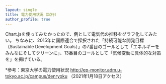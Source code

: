 ```yaml
---
layout: single
title: 電力使用状況（試行）
author_profile: true
---
```


Chart.jsを使ってみたかったので、例として電気代の推移をグラフ化してみたい。
ちなみに、2015年に国際連合で採択された「持続可能な開発目標（Sustainable Development Goals）」の7番目のゴールとして「エネルギーをみんなにそしてクリーンに」、13番目のゴールとして「気候変動に具体的な対策を」を掲げている。

</script>
<!-- 描画先 -->
<canvas id="chart_cv"></canvas>
<!-- データを与える -->
<script type="text/javascript">
  // データ
  const data = {
    labels: ['A', 'B', 'C', 'D', 'E'],
    datasets: [{
      label: '国語のテスト',
      data: [78, 64, 35, 90, 83],
      backgroundColor: 'rgba(255,100,100, 0.5)'
    }, {
      label: '社会のテスト',
      data: [80, 52, 29, 80, 93],
      backgroundColor: 'rgba(100,100,2550, 0.5)'
    }]}
  // グラフを描画
  const ctx = document.getElementById('chart_cv')
  const chart_cv = new Chart(ctx, {
    type: 'bar',
    data: data,
    options: {}})
</script>



*参考：東京大学の電力使用状況
http://ep-monitor.adm.u-tokyo.ac.jp/campus/denryoku
（2021年1月18日アクセス）